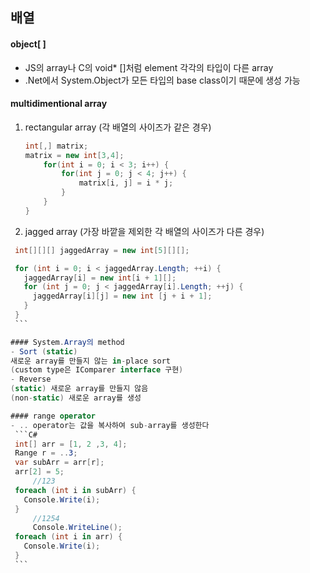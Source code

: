 ## 배열
#### object[ ]
- JS의 array나 C의 void* []처럼 element 각각의 타입이 다른 array
- .Net에서 System.Object가 모든 타입의 base class이기 때문에 생성 가능

#### multidimentional array
 1. rectangular array (각 배열의 사이즈가 같은 경우)    
    ```C#
    int[,] matrix;
    matrix = new int[3,4];
        for(int i = 0; i < 3; i++) { 
            for(int j = 0; j < 4; j++) {
                matrix[i, j] = i * j;
            }
        }
    }
    ```

 2. jagged array (가장 바깥을 제외한 각 배열의 사이즈가 다른 경우)    
   ```C#
    int[][][] jaggedArray = new int[5][][];

    for (int i = 0; i < jaggedArray.Length; ++i) {
      jaggedArray[i] = new int[i + 1][];
      for (int j = 0; j < jaggedArray[i].Length; ++j) {
        jaggedArray[i][j] = new int [j + i + 1];
      }
    }
    ```

#### System.Array의 method
- Sort (static)
  새로운 array를 만들지 않는 in-place sort
  (custom type은 IComparer interface 구현)
- Reverse
  (static) 새로운 array를 만들지 않음
  (non-static) 새로운 array를 생성

#### range operator
- .. operator는 값을 복사하여 sub-array를 생성한다 
    ```C#
    int[] arr = [1, 2 ,3, 4];
    Range r = ..3;
    var subArr = arr[r];
    arr[2] = 5;
		//123
    foreach (int i in subArr) {
      Console.Write(i);
    }
		//1254
		Console.WriteLine();
    foreach (int i in arr) {
      Console.Write(i);
    }
    ```

